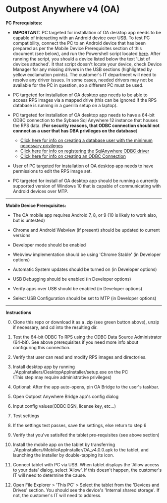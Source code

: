# Outpost Anywhere v4 (OA)

**PC Prerequisites:**
* **IMPORTANT:** PC targeted for installation of OA desktop app needs to be capable of interacting with an Android device over USB. To test PC compatibility, connect the PC to an Android device that has been prepared as per the Mobile Device Prerequisites section of this document (see below), and run the Powershell script located [here](./PrerequisiteHelpers/PCToAndroidCompatibility/TestPCToAndroidCompatibility.ps1). After running the script, you should a device listed below the text 'List of devices attached'. It that script doesn't locate your device, check Device Manager for any missing drivers in the USB sections (highlighted by yellow exclamation points). The customer's IT department will need to resolve any driver issues. In some cases, needed drivers may not be available for the PC in question, so a different PC must be used.

* PC targeted for installation of OA desktop app needs to be able to access RPS images via a mapped drive (this can be ignored if the RPS database is running in a guerilla setup on a laptop).

* PC targeted for installation of OA desktop app needs to have a 64-bit ODBC connection to the Sybase Sql Anywhere 12 instance that houses the RPS data. (**For security reasons, that ODBC connection should not connect as a user that has DBA privileges on the database**)  
  * [Click here for info on creating a database user with the minimum necessary privileges](./DB_USER.md)
  * [Click here for info on registering the SqlAnywhere ODBC driver](./ODBC_DRIVER.md) 
  * [Click here for info on creating an ODBC Connection](./PrerequisiteHelpers/ODBC_Creation.pdf) 

* User of PC targeted for installation of OA desktop app needs to have permissions to edit the RPS image set.

* PC targeted for install of OA desktop app should be running a currently supported version of Windows 10 that is capable of communicating with Android devices over MTP.

---

**Mobile Device Prerequisites:**

* The OA mobile app requires Android 7, 8, or 9 (10 is likely to work also, but is untested)

* Chrome and Android Webview (if present) should be updated to current versions 

* Developer mode should be enabled

* Webview implementation should be using 'Chrome Stable' (in Developer options)

* Automatic System updates should be turned on (in Developer options)

* USB Debugging should be enabled (in Developer options)

* Verify apps over USB should be enabled (in Developer options)

* Select USB Configuration should be set to MTP (in Developer options)

---

**Instructions**

0. Clone this repo or download it as a .zip (see green button above), unzip if necessary, and cd into the resulting dir.

1. Test the 64-bit ODBC To RPS using the ODBC Data Source Administrator (64-bit). See above prerequisites if you need more info about configuring this connection.

2. Verify that user can read and modify RPS images and directories.

3. Install desktop app by running ./AppInstallers/DesktopAppInstaller/setup.exe on the PC 
    <br>(This step may require administrative privileges)

4. Optional: After the app auto-opens, pin OA Bridge to the user's taskbar.

5. Open Outpost Anywhere Bridge app's config dialog

6. Input config values(ODBC DSN, license key, etc...)

7. Test settings

8. If the settings test passes, save the settings, else return to step 6

9. Verify that you've satisifed the tablet pre-requisites (see above section)

10. Install the mobile app on the tablet by transferring ./AppInstallers/MobileAppInstaller/OA_v4.0.0.apk to the tablet, and launching the installer by double-tapping its icon.
  
11. Connect tablet with PC via USB. When tablet displays the 'Allow access to your data' dialog, select 'Allow'. If this doesn't happen, the customer's IT will need to determine the cause.

12. Open File Explorer > 'This PC' > Select the tablet from the 'Devices and Drives' section. You should see the device's 'Internal shared storage'. If not, the customer's IT will need to address.